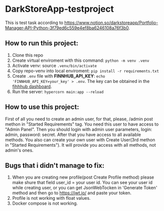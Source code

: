# DarkStoreApp-testproject

This is test task according to https://www.notion.so/darkstoreapp/Portfolio-Manager-API-Python-3f79ed6c559e4ef8ba6246108a76f3b0.

## How to run this project:

1. Clone this repo
1. Create virtual enviroment with this command: `python -m venv .venv`
1. Activate venv: source `.venv/bin/activate`
1. Copy repo-venv into local enviroment: `pip install -r requirements.txt`
1. Create `.env` file with **FINNHUB_API_KEY**: `echo
   'FINNHUB_API_KEY=your_key' > .env`. The key can be obtained in the [fihhhub
   dashboard](https://finnhub.io/dashboard).
1. Run the server: `hypercorn main:app --reload`

## How to use this project:
First of all you need to create an admin user, for that, please, /admin post methon in "Started Requirements" tag. You need this user to have access to "Admin Panel".
Then you should login with admin user parameters, login: admin, password: secret. After that you have access to all available methods.
You also can create your own user with Create User(3rd methon in "Started Requirements"). It will provide you access with all methods, not admin's ones.

## Bugs that i didn't manage to fix:

1. When you are creating new profile(post Create Profile method) please make shure that field user_id = your user id. You can see your user id while creating user,
or  you can get JsonWebTocken in 'Generate Token' method and then go to https://jwt.io/ and paste your token.
1. Profile is not working with float values.  
1. Docker compose is not working.
